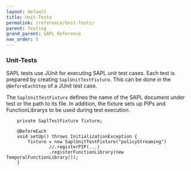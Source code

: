 ```yaml
---
layout: default
title: Unit-Tests
permalink: /reference/Unit-Tests/
parent: Testing
grand_parent: SAPL Reference
nav_order: 5
---
```


### Unit-Tests

SAPL tests use JUnit for executing SAPL unit test cases. Each test is prepared by creating `SaplUnitTestFixture`. This can be done in the `@BeforeEachStep` of a JUnit test case.

The `SaplUnitTestFixture` defines the name of the SAPL document under test or the path to its file. In addition, the fixture sets up PIPs and FunctionLibrarys to be used during test execution.

```
    private SaplTestFixture fixture;

    @BeforeEach
    void setUp() throws InitializationException {
        fixture = new SaplUnitTestFixture("policyStreaming")
                //.registerPIP(...)
                .registerFunctionLibrary(new TemporalFunctionLibrary());
    }
```